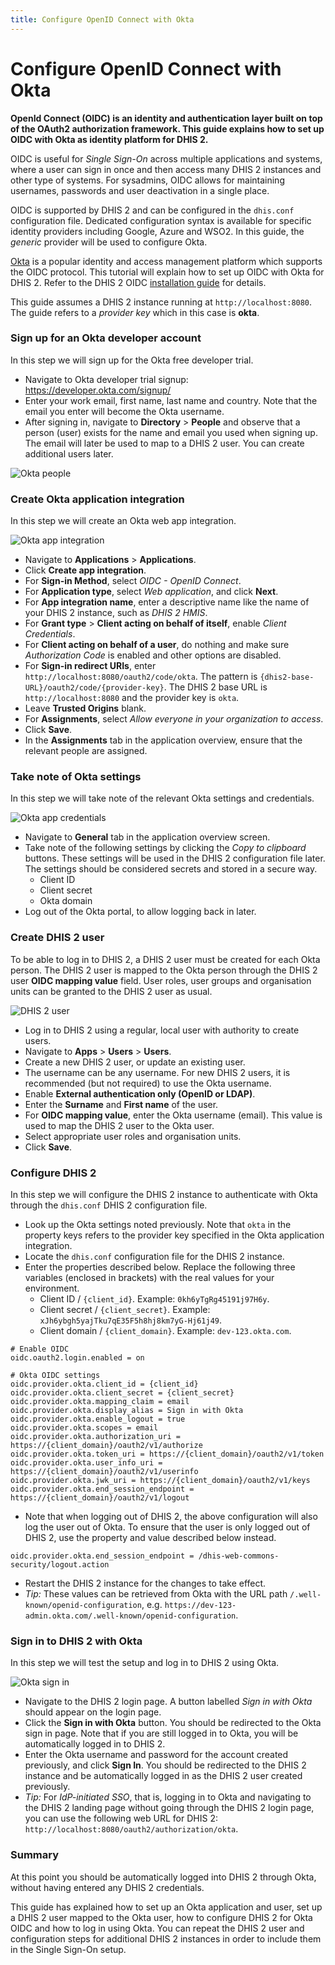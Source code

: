 ```yaml
---
title: Configure OpenID Connect with Okta
---
```


# Configure OpenID Connect with Okta

**OpenId Connect (OIDC) is an identity and authentication layer built on top of the OAuth2 authorization framework. This guide explains how to set up OIDC with Okta as identity platform for DHIS 2.**

OIDC is useful for _Single Sign-On_ across multiple applications and systems, where a user can sign in once and then access many DHIS 2 instances and other type of systems. For sysadmins, OIDC allows for maintaining usernames, passwords and user deactivation in a single place. 

OIDC is supported by DHIS 2 and can be configured in the `dhis.conf` configuration file. Dedicated configuration syntax is available for specific identity providers including Google, Azure and WSO2. In this guide, the _generic_ provider will be used to configure Okta.

[Okta](https://www.okta.com/) is a popular identity and access management platform which supports the OIDC protocol. This tutorial will explain how to set up OIDC with Okta for DHIS 2. Refer to the DHIS 2 OIDC [installation guide](https://docs.dhis2.org/en/manage/performing-system-administration/dhis-core-version-236/installation.html#install_oidc_configuration) for details.

This guide assumes a DHIS 2 instance running at `http://localhost:8080`. The guide refers to a *provider key* which in this case is **okta**.

### Sign up for an Okta developer account

In this step we will sign up for the Okta free developer trial.

* Navigate to Okta developer trial signup: https://developer.okta.com/signup/
* Enter your work email, first name, last name and country. Note that the email you enter will become the Okta username.
* After signing in, navigate to **Directory** > **People** and observe that a person (user) exists for the name and email you used when signing up. The email will later be used to map to a DHIS 2 user. You can create additional users later.

![Okta people](resources/images/okta_oidc_people.png)

### Create Okta application integration

In this step we will create an Okta web app integration.

![Okta app integration](resources/images/okta_oidc_app_integration.png)

* Navigate to **Applications** > **Applications**.
* Click **Create app integration**.
* For **Sign-in Method**, select *OIDC - OpenID Connect*.
* For **Application type**, select *Web application*, and click **Next**.
* For **App integration name**, enter a descriptive name like the name of your DHIS 2 instance, such as _DHIS 2 HMIS_.
* For **Grant type** > **Client acting on behalf of itself**, enable *Client Credentials*.
* For **Client acting on behalf of a user**, do nothing and make sure *Authorization Code* is enabled and other options are disabled.
* For **Sign-in redirect URIs**, enter `http://localhost:8080/oauth2/code/okta`. The pattern is `{dhis2-base-URL}/oauth2/code/{provider-key}`. The DHIS 2 base URL is `http://localhost:8080` and the provider key is `okta`.
* Leave **Trusted Origins** blank.
* For **Assignments**, select *Allow everyone in your organization to access*.
* Click **Save**.
* In the **Assignments** tab in the application overview, ensure that the relevant people are assigned.

### Take note of Okta settings

In this step we will take note of the relevant Okta settings and credentials.

![Okta app credentials](resources/images/okta_oidc_app_credentials.png)

* Navigate to **General** tab in the application overview screen.
* Take note of the following settings by clicking the _Copy to clipboard_ buttons. These settings will be used in the DHIS 2 configuration file later. The settings should be considered secrets and stored in a secure way.
    * Client ID  
    * Client secret  
    * Okta domain
* Log out of the Okta portal, to allow logging back in later.

### Create DHIS 2 user

To be able to log in to DHIS 2, a DHIS 2 user must be created for each Okta person. The DHIS 2 user is mapped to the Okta person through the DHIS 2 user **OIDC mapping value** field. User roles, user groups and organisation units can be granted to the DHIS 2 user as usual.

![DHIS 2 user](resources/images/okta_oidc_dhis2_user.png)

* Log in to DHIS 2 using a regular, local user with authority to create users.
* Navigate to **Apps** > **Users** > **Users**.
* Create a new DHIS 2 user, or update an existing user.
* The username can be any username. For new DHIS 2 users, it is recommended (but not required) to use the Okta username.
* Enable **External authentication only (OpenID or LDAP)**.
* Enter the **Surname** and **First name** of the user.
* For **OIDC mapping value**, enter the Okta username (email). This value is used to map the DHIS 2 user to the Okta user.
* Select appropriate user roles and organisation units.
* Click **Save**.

### Configure DHIS 2

In this step we will configure the DHIS 2 instance to authenticate with Okta through the `dhis.conf` DHIS 2 configuration file.

* Look up the Okta settings noted previously. Note that `okta` in the property keys refers to the provider key specified in the Okta application integration.
* Locate the `dhis.conf` configuration file for the DHIS 2 instance.
* Enter the properties described below. Replace the following three variables (enclosed in brackets) with the real values for your environment.
    * Client ID / `{client_id}`. Example: `0kh6yTgRg45191j97H6y`.
    * Client secret / `{client_secret}`. Example: `xJh6ybgh5yajTku7qE35F5h8hj8km7yG-Hj61j49`.
    * Client domain / `{client_domain}`. Example: `dev-123.okta.com`.

```properties
# Enable OIDC
oidc.oauth2.login.enabled = on

# Okta OIDC settings
oidc.provider.okta.client_id = {client_id}
oidc.provider.okta.client_secret = {client_secret}
oidc.provider.okta.mapping_claim = email
oidc.provider.okta.display_alias = Sign in with Okta
oidc.provider.okta.enable_logout = true
oidc.provider.okta.scopes = email
oidc.provider.okta.authorization_uri = https://{client_domain}/oauth2/v1/authorize
oidc.provider.okta.token_uri = https://{client_domain}/oauth2/v1/token
oidc.provider.okta.user_info_uri = https://{client_domain}/oauth2/v1/userinfo
oidc.provider.okta.jwk_uri = https://{client_domain}/oauth2/v1/keys
oidc.provider.okta.end_session_endpoint = https://{client_domain}/oauth2/v1/logout
```

* Note that when logging out of DHIS 2, the above configuration will also log the user out of Okta. To ensure that the user is only logged out of DHIS 2, use the property and value described below instead.

```properties
oidc.provider.okta.end_session_endpoint = /dhis-web-commons-security/logout.action
```

* Restart the DHIS 2 instance for the changes to take effect.
* _Tip:_ These values can be retrieved from Okta with the URL path `/.well-known/openid-configuration`, e.g. `https://dev-123-admin.okta.com/.well-known/openid-configuration`.

### Sign in to DHIS 2 with Okta

In this step we will test the setup and log in to DHIS 2 using Okta.

![Okta sign in](resources/images/okta_oidc_sign_in.png)

* Navigate to the DHIS 2 login page. A button labelled *Sign in with Okta* should appear on the login page.
* Click the **Sign in with Okta** button. You should be redirected to the Okta sign in page. Note that if you are still logged in to Okta, you will be automatically logged in to DHIS 2.
* Enter the Okta username and password for the account created previously, and click **Sign In**. You should be redirected to the DHIS 2 instance and be automatically logged in as the DHIS 2 user created previously.
* _Tip:_ For _IdP-initiated SSO_, that is, logging in to Okta and navigating to the DHIS 2 landing page without going through the DHIS 2 login page, you can use the following web URL for DHIS 2: `http://localhost:8080/oauth2/authorization/okta`.  

### Summary

At this point you should be automatically logged into DHIS 2 through Okta, without having entered any DHIS 2 credentials.

This guide has explained how to set up an Okta application and user, set up a DHIS 2 user mapped to the Okta user, how to configure DHIS 2 for Okta OIDC and how to log in using Okta. You can repeat the DHIS 2 user and configuration steps for additional DHIS 2 instances in order to include them in the Single Sign-On setup.
